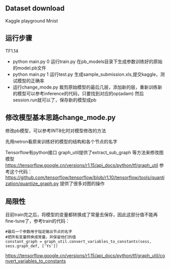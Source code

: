 ## Dataset download
Kaggle playground Mnist

## 运行步骤
TF1.14
* python main.py 0 运行train.py 在pb_models目录下生成参数训练好的原始的model.pb文件
* python main.py 1 运行test.py 生成sample_submission.xls,提交kaggle，测试模型的正确率
* 运行change_mode.py 裁剪原始模型的最后几层，添加新的层，重新训练新的模型可以参考inference的代码，只要找到对应的op(adam) 然后session.run就可以了，保存新的模型成pb

## 修改模型基本思路change_mode.py
修改pb模型，可以参考INT8化时对模型修改的方法

先用netron看原来训练好的模型的结构和各个节点的名字

Tensorflow有python接口
graph_util提供了extract_sub_graph 等方法来修改图模型
https://tensorflow.google.cn/versions/r1.15/api_docs/python/tf/graph_util
参考这个代码：
https://github.com/tensorflow/tensorflow/blob/r1.10/tensorflow/tools/quantization/quantize_graph.py
提供了很多对图的操作

## 局限性
目前train完之后，将模型的变量都转换成了常量去保存，因此这部分值不能再fine-tune了，参考train的代码：
```
#最后一个参数用于指定输出节点的名字
#把所有变量转换成常量，并保留他们的值
constant_graph = graph_util.convert_variables_to_constants(sess, sess.graph_def, ['Ys'])
```
https://tensorflow.google.cn/versions/r1.15/api_docs/python/tf/graph_util/convert_variables_to_constants
